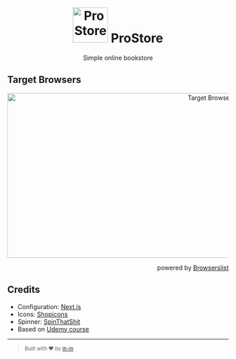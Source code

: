 <h1 align="center">
  <a href="#"><img src="https://user-images.githubusercontent.com/8797432/82903484-afeabb00-9f69-11ea-89e4-03a37151e122.png" alt="ProStore" title="ProStore" width="80" height="80"></a>
  ProStore
  <br>
</h1>

<p align="center">Simple online bookstore</p>

## Target Browsers

<div align="center">
<img src="https://user-images.githubusercontent.com/8797432/82905735-e5dd6e80-9f6c-11ea-95ae-ffff2c68b6bf.png" width="914" height="375" alt="Target Browsers" title="Target Browsers">
</div>

<p align="right">powered by <a href="https://browserl.ist/" title="Browserslist">Browserslist</a></p>

## Credits

- Configuration: [Next.js](https://github.com/zeit/next.js)
- Icons: [Shopicons](https://github.com/H2D2-Design/h2d2-shopicons)
- Spinner: [SpinThatShit](https://github.com/MatejKustec/SpinThatShit)
- Based on [Udemy course](https://www.udemy.com/course/pro-react-redux/)
---

> <sub>Built with ❤︎ by <a href="https://github.com/in-in">in-in</a></sub>
